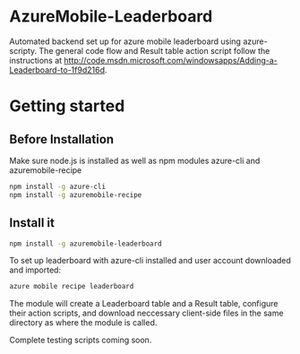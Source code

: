 AzureMobile-Leaderboard
=======================

Automated backend set up for azure mobile leaderboard using azure-scripty. 
The general code flow and Result table action script follow the instructions at http://code.msdn.microsoft.com/windowsapps/Adding-a-Leaderboard-to-1f9d216d.


# Getting started
## Before Installation
Make sure node.js is installed as well as npm modules azure-cli and azuremobile-recipe
```bash
npm install -g azure-cli
npm install -g azuremobile-recipe
```

## Install it
```bash
npm install -g azuremobile-leaderboard
```

To set up leaderboard with azure-cli installed and user account downloaded and imported:
```bash
azure mobile recipe leaderboard
```

The module will create a Leaderboard table and a Result table, configure their action scripts, and download neccessary client-side files in the same directory as where the module is called.

Complete testing scripts coming soon.
